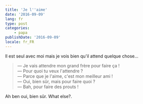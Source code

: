 ```yaml
---
title: 'Je l''aime'
date: '2016-09-09'
lang: fr
type: post
categories:
    - papa
publishDate: '2016-09-09'
locale: fr_FR
---
```


Il est seul avec moi mais je vois bien qu'il attend quelque chose…

<!-- more -->

> — Je vais attendre mon grand frère pour faire ça !  
> — Pour quoi tu veux l'attendre ?  
> — Parce que je l'aime, c'est mon meilleur ami !  
> — Oui, bien sûr, mais pour faire quoi ?  
> — Bah, pour faire des prouts !

Ah ben oui, bien sûr. <span lang="en">What else?</span>.
